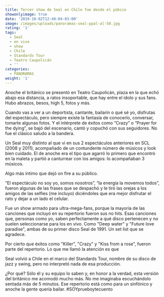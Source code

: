 ```yaml
---
title: Tercer show de Seal en Chile fue desde el púbico
showonlyimage: true
date: '2019-10-02T12:40:04-03:00'
image: /images/uploads/panoramas-seal-ppal-al-50.jpg
rating: '1'
tags:
  - Seal
  - en vivo
  - show
  - Chile
  - Standards Tour
  - Teatro Caupolicán
  - ''
categories:
  - PANORAMAS
weight: '1'
---
```

Anoche el británico se presentó en Teatro Caupolicán, plaza en la que echó abajo esa distancia, a ratos insoportable, que hay entre el ídolo y sus fans. Hubo abrazos, besos, high 5, fotos y más.

<!--more-->

Cuando vas a ver a un deportista, cantante, bailarín o qué sé yo, disfrutas del espectáculo, pero siempre existe la fantasía de conocerlo, conversar, tomarte algunas fotos. Y el intérprete de éxitos como “Crazy” o “Prayer for the dying”, se bajó del escenario, cantó y copuchó con sus seguidores. No fue el clásico saludo a la bandera.

Un Seal muy distinto al que vi en sus 2 espectáculos anteriores en SCL (2008 y 2011), acompañado de un contundente número de músicos y look bien cuidado. El de anoche era el tipo que agarró lo primero que encontró en la maleta y partió a canturrear con los amigos: lo acompañaban 3 músicos.

Algo más íntimo que dejó on fire a su público. “El espectáculo no soy yo, somos nosotros”, “la energía la movemos todos”, fueron algunas de las frases que se despachó y le tiró las orejas a los amigos de las selfies (me incluyo) diciéndoles que era mejor disfrutar el rato y dejar a un lado el celular. 

Fue un show armado para ultra-mega-fans, porque la mayoría de las canciones que incluyó en su repertorio fueron sus no hits. Esas canciones que, personas como yo, saben perfectamente a qué disco pertenecen y no suelen seleccionarse para los en vivo. Como "Deep water" y "Future love paradise", ambas de su primer disco Seal de 1991. Un set list que se agradece.

Por cierto que éxitos como "Killer", "Crazy" y "Kiss from a rose", fueron parte del repertorio. Lo que me llamó la atención es que Seal volvió a Chile en el marco del Standards Tour, nombre de su disco de jazz y swing, pero no interpretó nada de esa producción. 

¿Por qué? Sólo él y su equipo lo saben y, en honor a la verdad, esta versión del británico me acomodó mucho más. No me imaginaba escuchándolo sentada más de 5 minutos. Ese repertorio está como para un sinfónico y anoche la gente quería bailar. #SOYprueboytecuento
